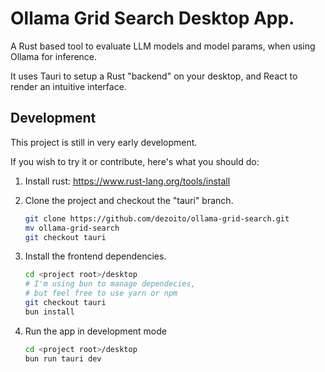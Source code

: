 # Ollama Grid Search Desktop App.

A Rust based tool to evaluate LLM models and model params, when using Ollama for inference.

It uses Tauri to setup a Rust "backend" on your desktop, and React to render an intuitive interface.

## Development

This project is still in very early development.

If you wish to try it or contribute, here's what you should do:

1. Install rust:
   https://www.rust-lang.org/tools/install

2. Clone the project and checkout the "tauri" branch.

   ```sh
   git clone https://github.com/dezoito/ollama-grid-search.git
   mv ollama-grid-search
   git checkout tauri

   ```

3. Install the frontend dependencies.

   ```sh
   cd <project root>/desktop
   # I'm using bun to manage dependecies,
   # but feel free to use yarn or npm
   git checkout tauri
   bun install
   ```

4. Run the app in development mode
   ```sh
   cd <project root>/desktop
   bun run tauri dev
   ```
